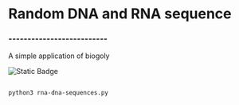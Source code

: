 # Random DNA and RNA sequence

### --------------------------

A simple application of biogoly

![Static Badge](https://img.shields.io/badge/Language-Python-blue)

```bash

python3 rna-dna-sequences.py